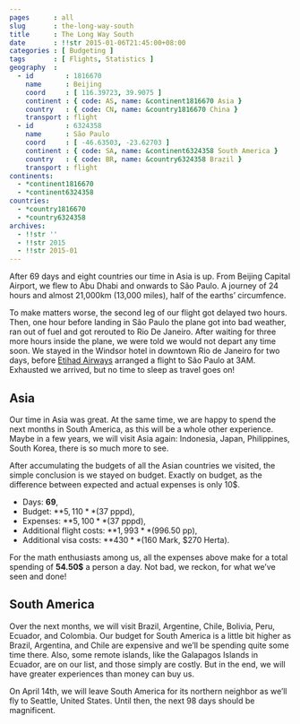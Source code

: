 ```yaml
---
pages      : all
slug       : the-long-way-south
title      : The Long Way South
date       : !!str 2015-01-06T21:45:00+08:00
categories : [ Budgeting ]
tags       : [ Flights, Statistics ]
geography  :
  - id        : 1816670
    name      : Beijing
    coord     : [ 116.39723, 39.9075 ]
    continent : { code: AS, name: &continent1816670 Asia }
    country   : { code: CN, name: &country1816670 China }
    transport : flight
  - id        : 6324358
    name      : São Paulo
    coord     : [ -46.63503, -23.62703 ]
    continent : { code: SA, name: &continent6324358 South America }
    country   : { code: BR, name: &country6324358 Brazil }
    transport : flight
continents:
  - *continent1816670
  - *continent6324358
countries:
  - *country1816670
  - *country6324358
archives:
  - !!str ''
  - !!str 2015
  - !!str 2015-01
---
```


After 69 days and eight countries our time in Asia is up. From Beijing Capital Airport, we flew to Abu Dhabi and onwards to São Paulo. A journey of 24 hours and almost 21,000km (13,000 miles), half of the earths’ circumfence.

To make matters worse, the second leg of our flight got delayed two hours. Then, one hour before landing in São Paulo the plane got into bad weather, ran out of fuel and got rerouted to Rio De Janeiro. After waiting for three more hours inside the plane, we were told we would not depart any time soon. We stayed in the Windsor hotel in downtown Rio de Janeiro for two days, before [Etihad Airways](http://www.etihad.com) arranged a flight to São Paulo at 3AM. Exhausted we arrived, but no time to sleep as travel goes on!

## Asia
Our time in Asia was great. At the same time, we are happy to spend the next months in South America, as this will be a whole other experience. Maybe in a few years, we will visit Asia again: Indonesia, Japan, Philippines, South Korea, there is so much more to see.

After accumulating the budgets of all the Asian countries we visited, the simple conclusion is we stayed on budget. Exactly on budget, as the difference between expected and actual expenses is only 10$.

* Days: **69**,
* Budget: **$5,110** ($37 pppd),
* Expenses: **$5,100** ($37 pppd),
* Additional flight costs: **$1,993** ($996.50 pp),
* Additional visa costs: **$430** ($160 Mark, $270 Herta).

For the math enthusiasts among us, all the expenses above make for a total spending of **54.50$** a person a day. Not bad, we reckon, for what we’ve seen and done!

## South America
Over the next months, we will visit Brazil, Argentine, Chile, Bolivia, Peru, Ecuador, and Colombia. Our budget for South America is a little bit higher as Brazil, Argentina, and Chile are expensive and we’ll be spending quite some time there. Also, some remote islands, like the Galapagos Islands in Ecuador, are on our list, and those simply are costly. But in the end, we will have greater experiences than money can buy us.

On April 14th, we will leave South America for its northern neighbor as we’ll fly to Seattle, United States. Until then, the next 98 days should be magnificent.
